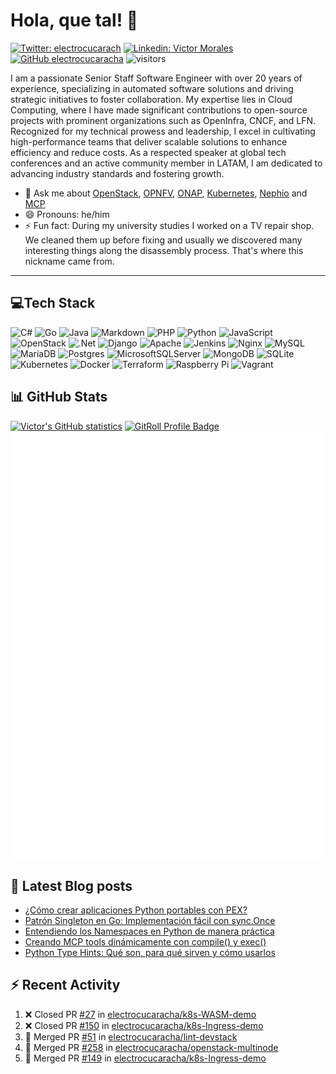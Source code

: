 # Hola, que tal! 👋

[![Twitter: electrocucarach](https://img.shields.io/twitter/follow/electrocucarach?style=social)](https://twitter.com/electrocucarach)
[![Linkedin: Victor Morales](https://img.shields.io/badge/-VictorMorales-blue?style=flat-square&logo=Linkedin&logoColor=white&link=https://www.linkedin.com/in/electrocucaracha/)](https://www.linkedin.com/in/electrocucaracha/)
[![GitHub electrocucaracha](https://img.shields.io/github/followers/electrocucaracha?label=follow&style=social)](https://github.com/electrocucaracha)
![visitors](https://visitor-badge.laobi.icu/badge?page_id=electrocucaracha.electrocucaracha)

I am a passionate Senior Staff Software Engineer with over 20 years of experience,
specializing in automated software solutions and driving strategic initiatives to foster collaboration.
My expertise lies in Cloud Computing, where I have made significant contributions to open-source projects
with prominent organizations such as OpenInfra, CNCF, and LFN.
Recognized for my technical prowess and leadership, I excel in cultivating high-performance teams
that deliver scalable solutions to enhance efficiency and reduce costs.
As a respected speaker at global tech conferences and an active community member in LATAM,
I am dedicated to advancing industry standards and fostering growth.

- 💬 Ask me about [OpenStack](https://www.openstack.org/),
  [OPNFV](https://www.opnfv.org/), [ONAP](https://www.onap.org/),
  [Kubernetes](https://kubernetes.io/),
  [Nephio](https://docs.nephio.org/) and
  [MCP](https://modelcontextprotocol.io/)
- 😄 Pronouns: he/him
- ⚡ Fun fact: During my university studies I worked on a TV repair
  shop. We cleaned them up before fixing and usually we discovered many
  interesting things along the disassembly process. That's where this
  nickname came from.

---

## 💻Tech Stack

![C#](https://img.shields.io/badge/c%23-%23239120.svg?style=for-the-badge&logo=c-sharp&logoColor=white)
![Go](https://img.shields.io/badge/go-%2300ADD8.svg?style=for-the-badge&logo=go&logoColor=white)
![Java](https://img.shields.io/badge/java-%23ED8B00.svg?style=for-the-badge&logo=java&logoColor=white)
![Markdown](https://img.shields.io/badge/markdown-%23000000.svg?style=for-the-badge&logo=markdown&logoColor=white)
![PHP](https://img.shields.io/badge/php-%23777BB4.svg?style=for-the-badge&logo=php&logoColor=white)
![Python](https://img.shields.io/badge/python-3670A0?style=for-the-badge&logo=python&logoColor=ffdd54)
![JavaScript](https://img.shields.io/badge/javascript-%23323330.svg?style=for-the-badge&logo=javascript&logoColor=%23F7DF1E)
![OpenStack](https://img.shields.io/badge/Openstack-%23f01742.svg?style=for-the-badge&logo=openstack&logoColor=white)
![.Net](https://img.shields.io/badge/.NET-5C2D91?style=for-the-badge&logo=.net&logoColor=white)
![Django](https://img.shields.io/badge/django-%23092E20.svg?style=for-the-badge&logo=django&logoColor=white)
![Apache](https://img.shields.io/badge/apache-%23D42029.svg?style=for-the-badge&logo=apache&logoColor=white)
![Jenkins](https://img.shields.io/badge/jenkins-%232C5263.svg?style=for-the-badge&logo=jenkins&logoColor=white)
![Nginx](https://img.shields.io/badge/nginx-%23009639.svg?style=for-the-badge&logo=nginx&logoColor=white)
![MySQL](https://img.shields.io/badge/mysql-%2300f.svg?style=for-the-badge&logo=mysql&logoColor=white)
![MariaDB](https://img.shields.io/badge/MariaDB-003545?style=for-the-badge&logo=mariadb&logoColor=white)
![Postgres](https://img.shields.io/badge/postgres-%23316192.svg?style=for-the-badge&logo=postgresql&logoColor=white)
![MicrosoftSQLServer](https://img.shields.io/badge/Microsoft%20SQL%20Sever-CC2927?style=for-the-badge&logo=microsoft%20sql%20server&logoColor=white)
![MongoDB](https://img.shields.io/badge/MongoDB-%234ea94b.svg?style=for-the-badge&logo=mongodb&logoColor=white)
![SQLite](https://img.shields.io/badge/sqlite-%2307405e.svg?style=for-the-badge&logo=sqlite&logoColor=white)
![Kubernetes](https://img.shields.io/badge/kubernetes-%23326ce5.svg?style=for-the-badge&logo=kubernetes&logoColor=white)
![Docker](https://img.shields.io/badge/docker-%230db7ed.svg?style=for-the-badge&logo=docker&logoColor=white)
![Terraform](https://img.shields.io/badge/terraform-%235835CC.svg?style=for-the-badge&logo=terraform&logoColor=white)
![Raspberry Pi](https://img.shields.io/badge/-RaspberryPi-C51A4A?style=for-the-badge&logo=Raspberry-Pi)
![Vagrant](https://img.shields.io/badge/vagrant-%231563FF.svg?style=for-the-badge&logo=vagrant&logoColor=white)

## 📊 GitHub Stats

[![Victor's GitHub statistics](https://github-readme-stats.vercel.app/api?username=electrocucaracha)](https://github.com/anuraghazra/github-readme-stats#github-stats-card)
<a href="https://gitroll.io/profile/udlkk0YGqUrTxotWUXrVxGYHHBwM2" target="_blank"><img src="https://gitroll.io/api/badges/profiles/v1/udlkk0YGqUrTxotWUXrVxGYHHBwM2?theme=light" alt="GitRoll Profile Badge" width="345px"/></a>
![Metrics](https://github.com/electrocucaracha/electrocucaracha/blob/master/github-metrics.svg)

## 📘 Latest Blog posts

<!-- prettier-ignore-start -->

<!-- BLOG-POST-LIST:START -->
- [¿Cómo crear aplicaciones Python portables con PEX?](https://electrocucaracha.com/2025/07/05/crear-aplicaciones-python-portables-pex/)
- [Patrón Singleton en Go: Implementación fácil con sync.Once](https://electrocucaracha.com/2025/06/28/patron-singleton-en-go-como-implementar-sync-once/)
- [Entendiendo los Namespaces en Python de manera práctica](https://electrocucaracha.com/2025/06/21/entendiendo-namespaces-en-python/)
- [Creando MCP tools dinámicamente con compile&lpar;&rpar; y exec&lpar;&rpar;](https://electrocucaracha.com/2025/06/15/generacion-dinamica-mcp-tools-python/)
- [Python Type Hints: Qué son, para qué sirven y cómo usarlos](https://electrocucaracha.com/2025/06/08/python-type-hints/)
<!-- BLOG-POST-LIST:END -->

## :zap: Recent Activity

<!--START_SECTION:activity-->
1. ❌ Closed PR [#27](https://github.com/electrocucaracha/k8s-WASM-demo/pull/27) in [electrocucaracha/k8s-WASM-demo](https://github.com/electrocucaracha/k8s-WASM-demo)
2. ❌ Closed PR [#150](https://github.com/electrocucaracha/k8s-Ingress-demo/pull/150) in [electrocucaracha/k8s-Ingress-demo](https://github.com/electrocucaracha/k8s-Ingress-demo)
3. 🎉 Merged PR [#51](https://github.com/electrocucaracha/lint-devstack/pull/51) in [electrocucaracha/lint-devstack](https://github.com/electrocucaracha/lint-devstack)
4. 🎉 Merged PR [#258](https://github.com/electrocucaracha/openstack-multinode/pull/258) in [electrocucaracha/openstack-multinode](https://github.com/electrocucaracha/openstack-multinode)
5. 🎉 Merged PR [#149](https://github.com/electrocucaracha/k8s-Ingress-demo/pull/149) in [electrocucaracha/k8s-Ingress-demo](https://github.com/electrocucaracha/k8s-Ingress-demo)
<!--END_SECTION:activity-->

<!-- prettier-ignore-end -->
